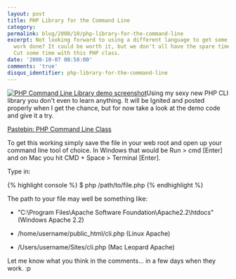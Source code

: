 ```yaml
---
layout: post
title: PHP Library for the Command Line
category: 
permalink: blog/2008/10/php-library-for-the-command-line
excerpt: Not looking forward to using a different language to get some command line
  work done? It could be worth it, but we don't all have the spare time to learn.
  Cut some time with this PHP class.
date: '2008-10-07 08:58:00'
comments: 'true'
disqus_identifier: php-library-for-the-command-line
---
```


[![PHP Command Line Library demo screenshot](/libraries/spaw2/uploads/default/images/php-cli-thumb.jpg)](/libraries/spaw2/uploads/default/images/php-cli.jpg "PHP Command Line Library demo thumbnail")Using my sexy new PHP CLI library you don't even to learn anything. It will be Ignited and posted properly when I get the chance, but for now take a look at the demo code and give it a try.

[Pastebin: PHP Command Line Class](http://styledna.pastebin.com/f69855cc9 "PHP Command Line Class")

To get this working simply save the file in your web root and open up your command line tool of choice. In Windows that would be Run > cmd [Enter] and on Mac you hit CMD + Space > Terminal [Enter].


Type in:

{% highlight console %}
$ php /path/to/file.php
{% endhighlight %}

The path to your file may well be something like:

- "C:\Program Files\Apache Software Foundation\Apache2.2\htdocs" (Windows Apache 2.2)  

- /home/username/public\_html/cli.php (Linux Apache)  

- /Users/username/Sites/cli.php (Mac Leopard Apache)

Let me know what you think in the comments... in a few days when they work. :p

